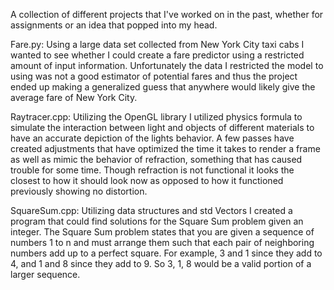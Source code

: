A collection of different projects that I've worked on in the past, whether for assignments or an idea that popped into my head.

Fare.py:
Using a large data set collected from New York City taxi cabs I wanted to see whether I could create a fare predictor using a restricted amount
of input information. Unfortunately the data I restricted the model to using was not a good estimator of potential fares and thus the project
ended up making a generalized guess that anywhere would likely give the average fare of New York City.

Raytracer.cpp:
Utilizing the OpenGL library I utilized physics formula to simulate the interaction between light and objects of different materials to
have an accurate depiction of the lights behavior. A few passes have created adjustments that have optimized the time it takes to render
a frame as well as mimic the behavior of refraction, something that has caused trouble for some time. Though refraction is not functional
it looks the closest to how it should look now as opposed to how it functioned previously showing no distortion.

SquareSum.cpp:
Utilizing data structures and std Vectors I created a program that could find solutions for the Square Sum problem given an integer.
The Square Sum problem states that you are given a sequence of numbers 1 to n and must arrange them such that each pair of neighboring
numbers add up to a perfect square. For example, 3 and 1 since they add to 4, and 1 and 8 since they add to 9. So 3, 1, 8 would be a 
valid portion of a larger sequence.

